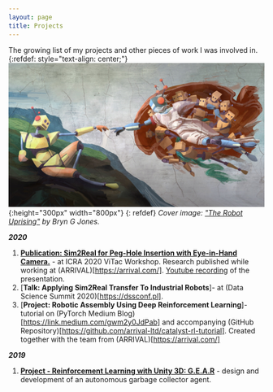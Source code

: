 ```yaml
---
layout: page
title: Projects
--- 
```

The growing list of my projects and other pieces of work I was involved in.  
{:refdef: style="text-align: center;"}
![My Image](/assets/e1aa5101d18cc5ed9e9b22670c7794b9_original.jpg){:height="300px" width="800px"}
{: refdef}
<em>Cover image: ["The Robot Uprising"](https://www.kickstarter.com/projects/bryngjones/the-robot-uprising) by Bryn G Jones.</em>

<em>__2020__</em>

1. [__Publication: Sim2Real for Peg-Hole Insertion with Eye-in-Hand Camera.__](http://wordpress.csc.liv.ac.uk/smartlab/wp-content/uploads/sites/5/2020/05/ICRA2020ViTac_paper_2.pdf) - at ICRA 2020 ViTac Workshop. Research published while working at (ARRIVAL)[https://arrival.com/]. [Youtube recording](https://www.youtube.com/watch?v=qOtFIL3aHDg) of the presentation.
2. [__Talk: Applying Sim2Real Transfer To Industrial Robots__]- at (Data Science Summit 2020)[https://dssconf.pl].
3. [__Project: Robotic Assembly Using Deep Reinforcement Learning__]- tutorial on (PyTorch Medium Blog)[https://link.medium.com/gwm2y0JdPab]  and
accompanying (GitHub Repository)[https://github.com/arrival-ltd/catalyst-rl-tutorial]. Created together with the team from (ARRIVAL)[https://arrival.com/]

<em>__2019__</em>
1. [__Project - Reinforcement Learning with Unity 3D: G.E.A.R__](https://dtransposed.github.io/blog/GEAR) - design and development of an autonomous garbage collector agent.
